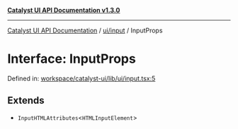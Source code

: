 [**Catalyst UI API Documentation v1.3.0**](../../../README.md)

---

[Catalyst UI API Documentation](../../../README.md) / [ui/input](../README.md) / InputProps

# Interface: InputProps

Defined in: [workspace/catalyst-ui/lib/ui/input.tsx:5](https://github.com/TheBranchDriftCatalyst/catalyst-ui/blob/main/lib/ui/input.tsx#L5)

## Extends

- `InputHTMLAttributes`\<`HTMLInputElement`\>

